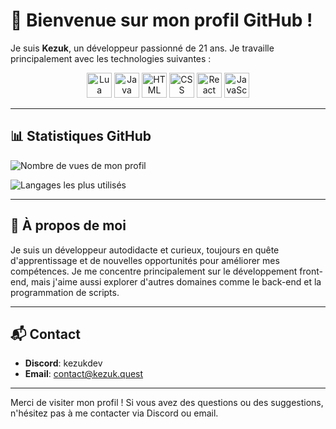 # 👋 Bienvenue sur mon profil GitHub !

Je suis **Kezuk**, un développeur passionné de 21 ans. Je travaille principalement avec les technologies suivantes :

<p align="center">
  <img src="https://cdn.jsdelivr.net/gh/devicons/devicon/icons/lua/lua-original.svg" alt="Lua" width="40" height="40"/>
  <img src="https://cdn.jsdelivr.net/gh/devicons/devicon/icons/java/java-original.svg" alt="Java" width="40" height="40"/>
  <img src="https://cdn.jsdelivr.net/gh/devicons/devicon/icons/html5/html5-original.svg" alt="HTML" width="40" height="40"/>
  <img src="https://cdn.jsdelivr.net/gh/devicons/devicon/icons/css3/css3-original.svg" alt="CSS" width="40" height="40"/>
  <img src="https://cdn.jsdelivr.net/gh/devicons/devicon/icons/react/react-original.svg" alt="React" width="40" height="40"/>
  <img src="https://cdn.jsdelivr.net/gh/devicons/devicon/icons/javascript/javascript-original.svg" alt="JavaScript" width="40" height="40"/>
</p>

---

## 📊 Statistiques GitHub

![Nombre de vues de mon profil](https://komarev.com/ghpvc/?username=kezuk&color=blue)

![Langages les plus utilisés](https://github-readme-stats.vercel.app/api/top-langs/?username=kezuk&layout=compact&theme=tokyonight)

---

## 🚀 À propos de moi

Je suis un développeur autodidacte et curieux, toujours en quête d'apprentissage et de nouvelles opportunités pour améliorer mes compétences. Je me concentre principalement sur le développement front-end, mais j'aime aussi explorer d'autres domaines comme le back-end et la programmation de scripts.

---

## 📬 Contact

- **Discord**: kezukdev
- **Email**: [contact@kezuk.quest](mailto:contact@kezuk.quest)

---

Merci de visiter mon profil ! Si vous avez des questions ou des suggestions, n'hésitez pas à me contacter via Discord ou email.
